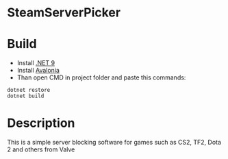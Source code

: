 # SteamServerPicker

# Build
- Install [.NET 9](https://dotnet.microsoft.com/en-us/download/)
- Install [Avalonia](https://avaloniaui.net/gettingstarted)
- Than open CMD in project folder and paste this commands:
```
dotnet restore
dotnet build
```

# Description
This is a simple server blocking software for games such as CS2, TF2, Dota 2 and others from Valve
